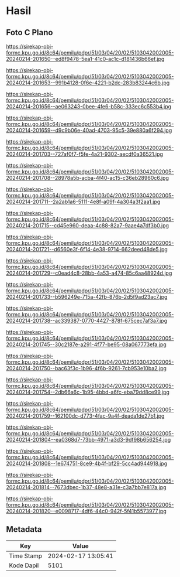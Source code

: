 # Hasil

## Foto C Plano

https://sirekap-obj-formc.kpu.go.id/8c64/pemilu/pdpr/51/03/04/20/02/5103042002005-20240214-201650--ed8f9478-5ea1-41c0-ac1c-d181436b66ef.jpg

https://sirekap-obj-formc.kpu.go.id/8c64/pemilu/pdpr/51/03/04/20/02/5103042002005-20240214-201653--991b4128-0f6e-4221-b2dc-283b83244c6b.jpg

https://sirekap-obj-formc.kpu.go.id/8c64/pemilu/pdpr/51/03/04/20/02/5103042002005-20240214-201656--ae063243-0bee-4fe6-b58c-333ec6c553b4.jpg

https://sirekap-obj-formc.kpu.go.id/8c64/pemilu/pdpr/51/03/04/20/02/5103042002005-20240214-201659--d9c9b06e-40ad-4703-95c5-39e880a6f294.jpg

https://sirekap-obj-formc.kpu.go.id/8c64/pemilu/pdpr/51/03/04/20/02/5103042002005-20240214-201703--727af0f7-f5fe-4a21-9302-aecdf0a36521.jpg

https://sirekap-obj-formc.kpu.go.id/8c64/pemilu/pdpr/51/03/04/20/02/5103042002005-20240214-201708--28978a5b-acba-4f40-ac15-c36eb28960c6.jpg

https://sirekap-obj-formc.kpu.go.id/8c64/pemilu/pdpr/51/03/04/20/02/5103042002005-20240214-201711--2a2ab1a6-5111-4e8f-a09f-4a304a3f2aa1.jpg

https://sirekap-obj-formc.kpu.go.id/8c64/pemilu/pdpr/51/03/04/20/02/5103042002005-20240214-201715--cd45e960-deaa-4c88-82a7-9aae4a7df3b0.jpg

https://sirekap-obj-formc.kpu.go.id/8c64/pemilu/pdpr/51/03/04/20/02/5103042002005-20240214-201721--d6560e3f-6f14-4e38-9714-662deed48de5.jpg

https://sirekap-obj-formc.kpu.go.id/8c64/pemilu/pdpr/51/03/04/20/02/5103042002005-20240214-201729--c0ead4c8-28bb-4a53-a474-85c6aa48924d.jpg

https://sirekap-obj-formc.kpu.go.id/8c64/pemilu/pdpr/51/03/04/20/02/5103042002005-20240214-201733--b596249e-715a-42fb-876b-2d5f9ad23ac7.jpg

https://sirekap-obj-formc.kpu.go.id/8c64/pemilu/pdpr/51/03/04/20/02/5103042002005-20240214-201738--ac339387-0770-4427-878f-675cec7af3a7.jpg

https://sirekap-obj-formc.kpu.go.id/8c64/pemilu/pdpr/51/03/04/20/02/5103042002005-20240214-201745--30c2187e-a291-4f77-be95-08a067773efa.jpg

https://sirekap-obj-formc.kpu.go.id/8c64/pemilu/pdpr/51/03/04/20/02/5103042002005-20240214-201750--bac63f3c-1b96-4f6b-9261-7cb953e10ba2.jpg

https://sirekap-obj-formc.kpu.go.id/8c64/pemilu/pdpr/51/03/04/20/02/5103042002005-20240214-201754--2db66a6c-1b95-4bbd-a6fc-eba79dd8ce99.jpg

https://sirekap-obj-formc.kpu.go.id/8c64/pemilu/pdpr/51/03/04/20/02/5103042002005-20240214-201759--162100dc-d773-4fac-9a4f-deada1de27b1.jpg

https://sirekap-obj-formc.kpu.go.id/8c64/pemilu/pdpr/51/03/04/20/02/5103042002005-20240214-201804--ea0368d7-73bb-4971-a3d3-9df98b656254.jpg

https://sirekap-obj-formc.kpu.go.id/8c64/pemilu/pdpr/51/03/04/20/02/5103042002005-20240214-201808--1e674751-8ce9-4b4f-bf29-5cc4ad944918.jpg

https://sirekap-obj-formc.kpu.go.id/8c64/pemilu/pdpr/51/03/04/20/02/5103042002005-20240214-201814--7673dbec-1b37-48e8-a31e-c3a7bb7e817a.jpg

https://sirekap-obj-formc.kpu.go.id/8c64/pemilu/pdpr/51/03/04/20/02/5103042002005-20240214-201820--e0098717-4df6-44c0-942f-5f41b5573977.jpg


## Metadata

| Key        | Value               |
| ---------- | ------------------- |
| Time Stamp | 2024-02-17 13:05:41 |
| Kode Dapil | 5101                |



